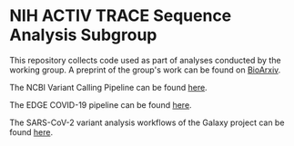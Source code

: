 # NIH ACTIV TRACE Sequence Analysis Subgroup

This repository collects code used as part of analyses conducted by the working group. A preprint of the group's work can be found on [BioArxiv](https://www.biorxiv.org/content/10.1101/2022.11.03.515010v1).

The NCBI Variant Calling Pipeline can be found [here](https://github.com/ncbi/sars2variantcalling).

The EDGE COVID-19 pipeline can be found [here](https://github.com/LANL-Bioinformatics/EDGE/tree/SARS-CoV2).

The SARS-CoV-2 variant analysis workflows of the Galaxy project can be found [here](https://galaxyproject.org/projects/covid19/workflows).
